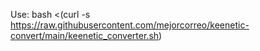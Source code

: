 Use: 
bash <(curl -s https://raw.githubusercontent.com/mejorcorreo/keenetic-convert/main/keenetic_converter.sh)
